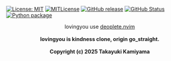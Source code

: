 [![License: MIT](https://img.shields.io/badge/License-MIT-yellow.svg)](https://opensource.org/licenses/MIT) [![MITLicense](http://img.shields.io/badge/license-MIT-blue.svg?style=flat)](LICENSE) [![GitHub release](https://img.shields.io/github/release/takkii/lovingyou.svg?style=flat)](GitHub) [![GitHub Status](https://img.shields.io/github/last-commit/takkii/lovingyou.svg?style=flat)](GitHub) [![Python package](https://github.com/takkii/lovingyou/actions/workflows/python.yml/badge.svg)](https://github.com/takkii/lovingyou/actions/workflows/python.yml)
<br />

<div align="center">
    lovingyou use <a href="https://github.com/Shougo/deoplete.nvim">deoplete.nvim</a>
</div>
<br />

<div align="center">
    <b> lovingyou is kindness clone, origin go_straight.</b>
</div>
<br />

<div align="center">
    <b> Copyright (c) 2025 Takayuki Kamiyama </b>
</div>
